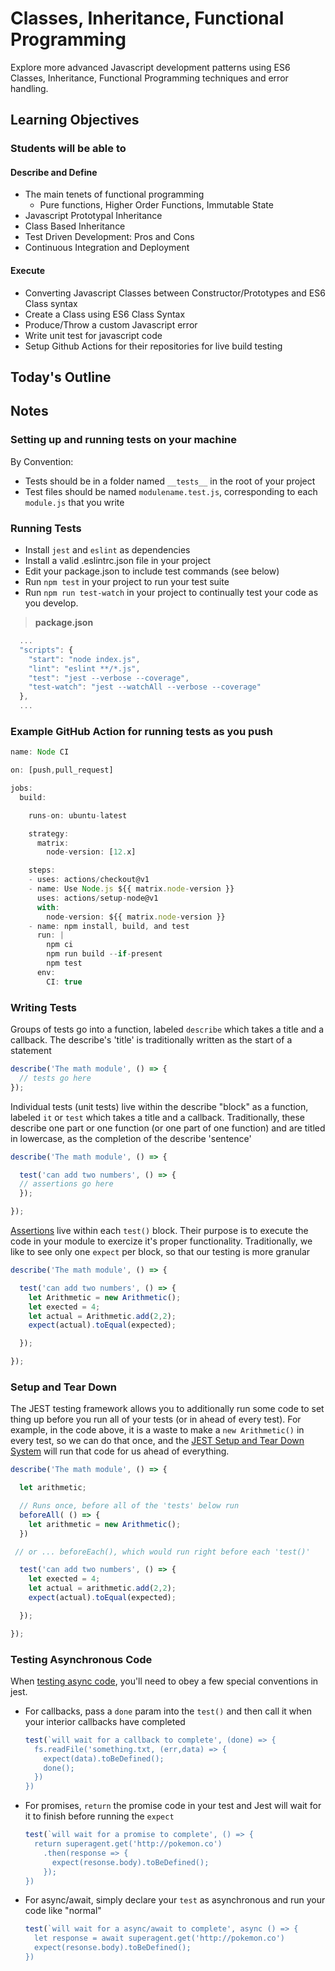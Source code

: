 # Classes, Inheritance, Functional Programming

Explore more advanced Javascript development patterns using ES6 Classes, Inheritance, Functional Programming techniques and error handling.

## Learning Objectives

### Students will be able to

#### Describe and Define

- The main tenets of functional programming
  - Pure functions, Higher Order Functions, Immutable State
- Javascript Prototypal Inheritance
- Class Based Inheritance
- Test Driven Development: Pros and Cons
- Continuous Integration and Deployment

#### Execute

- Converting Javascript Classes between Constructor/Prototypes and ES6 Class syntax
- Create a Class using ES6 Class Syntax
- Produce/Throw a custom Javascript error
- Write unit test for javascript code
- Setup Github Actions for their repositories for live build testing

## Today's Outline

<!-- To Be Completed By Instructor -->

## Notes

### Setting up and running tests on your machine

By Convention:

- Tests should be in a folder named `__tests__` in the root of your project
- Test files should be named `modulename.test.js`, corresponding to each `module.js` that you write

### Running Tests

- Install `jest` and `eslint` as dependencies
- Install a valid .eslintrc.json file in your project
- Edit your package.json to include test commands (see below)
- Run `npm test` in your project to run your test suite
- Run `npm run test-watch` in your project to continually test your code as you develop.

> **package.json**

```javascript
  ...
  "scripts": {
    "start": "node index.js",
    "lint": "eslint **/*.js",
    "test": "jest --verbose --coverage",
    "test-watch": "jest --watchAll --verbose --coverage"
  },
  ...
```

### Example GitHub Action for running tests as you push

``` javascript
name: Node CI

on: [push,pull_request]

jobs:
  build:

    runs-on: ubuntu-latest

    strategy:
      matrix:
        node-version: [12.x]

    steps:
    - uses: actions/checkout@v1
    - name: Use Node.js ${{ matrix.node-version }}
      uses: actions/setup-node@v1
      with:
        node-version: ${{ matrix.node-version }}
    - name: npm install, build, and test
      run: |
        npm ci
        npm run build --if-present
        npm test
      env:
        CI: true
```

### Writing Tests

Groups of tests go into a function, labeled `describe` which takes a title and a callback. The describe's 'title' is traditionally written as the start of a statement

   ```javascript
   describe('The math module', () => {
     // tests go here
   });
   ```

Individual tests (unit tests) live within the describe "block" as a function, labeled `it` or `test` which takes a title and a callback. Traditionally, these describe one part or one function (or one part of one function) and are titled in lowercase, as the completion of the describe 'sentence'

   ```javascript
   describe('The math module', () => {

     test('can add two numbers', () => {
     // assertions go here
     });

   });
   ```

[Assertions](https://jestjs.io/docs/en/expect) live within each `test()` block. Their purpose is to execute the code in your module to exercize it's proper functionality. Traditionally, we like to see only one `expect` per block, so that our testing is more granular

   ```javascript
   describe('The math module', () => {

     test('can add two numbers', () => {
       let Arithmetic = new Arithmetic();
       let exected = 4;
       let actual = Arithmetic.add(2,2);
       expect(actual).toEqual(expected);

     });

   });
   ```

### Setup and Tear Down

The JEST testing framework allows you to additionally run some code to set thing up before you run all of your tests (or in ahead of every test). For example, in the code above, it is a waste to make a `new Arithmetic()` in every test, so we can do that once, and the [JEST Setup and Tear Down System](https://jestjs.io/docs/en/setup-teardown) will run that code for us ahead of everything.

   ```javascript
   describe('The math module', () => {

     let arithmetic;

     // Runs once, before all of the 'tests' below run
     beforeAll( () => {
       let arithmetic = new Arithmetic();
     })

    // or ... beforeEach(), which would run right before each 'test()'

     test('can add two numbers', () => {
       let exected = 4;
       let actual = arithmetic.add(2,2);
       expect(actual).toEqual(expected);

     });

   });
   ```

### Testing Asynchronous Code

When [testing async code](https://jestjs.io/docs/en/asynchronous), you'll need to obey a few special conventions in jest.

- For callbacks, pass a `done` param into the `test()` and then call it when your interior callbacks have completed

   ```javascript
   test(`will wait for a callback to complete', (done) => {
     fs.readFile('something.txt, (err,data) => {
       expect(data).toBeDefined();
       done();
     })
   })
   ```

- For promises, `return` the promise code in your test and Jest will wait for it to finish before running the `expect`

   ```javascript
   test(`will wait for a promise to complete', () => {
     return superagent.get('http://pokemon.co')
       .then(response => {
         expect(resonse.body).toBeDefined();
       });
   })
   ```

- For async/await, simply declare your `test` as asynchronous and run your code like "normal"

   ```javascript
   test(`will wait for a async/await to complete', async () => {
     let response = await superagent.get('http://pokemon.co')
     expect(resonse.body).toBeDefined();
   })
   ```

